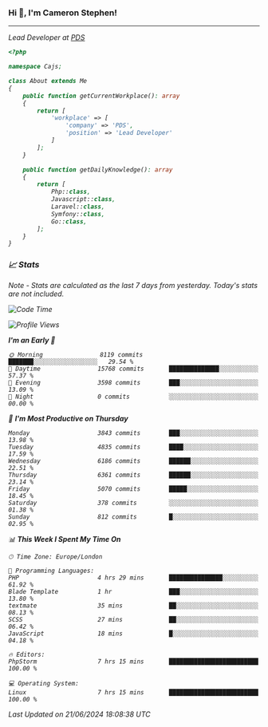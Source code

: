 ### Hi 👋, I'm Cameron Stephen!
<hr>
<p><em>Lead Developer at <a href="https://prindatasolutions.co.uk">PDS</a></p>


```php
<?php

namespace Cajs;

class About extends Me
{
    public function getCurrentWorkplace(): array
    {
        return [
            'workplace' => [
                'company' => 'PDS',
                'position' => 'Lead Developer'
            ]
        ];
    }

    public function getDailyKnowledge(): array
    {
        return [
            Php::class,
            Javascript::class,
            Laravel::class,
            Symfony::class,
            Go::class,
        ];
    }
}
```

### 📈 Stats
<p><em>Note - Stats are calculated as the last 7 days from yesterday. Today's stats are not included.</em></p>


<!--START_SECTION:waka-->
![Code Time](http://img.shields.io/badge/Code%20Time-3%2C849%20hrs%2033%20mins-blue)

![Profile Views](http://img.shields.io/badge/Profile%20Views-0-blue)

**I'm an Early 🐤** 

```text
🌞 Morning                8119 commits        ███████░░░░░░░░░░░░░░░░░░   29.54 % 
🌆 Daytime                15768 commits       ██████████████░░░░░░░░░░░   57.37 % 
🌃 Evening                3598 commits        ███░░░░░░░░░░░░░░░░░░░░░░   13.09 % 
🌙 Night                  0 commits           ░░░░░░░░░░░░░░░░░░░░░░░░░   00.00 % 
```
📅 **I'm Most Productive on Thursday** 

```text
Monday                   3843 commits        ███░░░░░░░░░░░░░░░░░░░░░░   13.98 % 
Tuesday                  4835 commits        ████░░░░░░░░░░░░░░░░░░░░░   17.59 % 
Wednesday                6186 commits        ██████░░░░░░░░░░░░░░░░░░░   22.51 % 
Thursday                 6361 commits        ██████░░░░░░░░░░░░░░░░░░░   23.14 % 
Friday                   5070 commits        █████░░░░░░░░░░░░░░░░░░░░   18.45 % 
Saturday                 378 commits         ░░░░░░░░░░░░░░░░░░░░░░░░░   01.38 % 
Sunday                   812 commits         █░░░░░░░░░░░░░░░░░░░░░░░░   02.95 % 
```


📊 **This Week I Spent My Time On** 

```text
🕑︎ Time Zone: Europe/London

💬 Programming Languages: 
PHP                      4 hrs 29 mins       ███████████████░░░░░░░░░░   61.92 % 
Blade Template           1 hr                ███░░░░░░░░░░░░░░░░░░░░░░   13.80 % 
textmate                 35 mins             ██░░░░░░░░░░░░░░░░░░░░░░░   08.13 % 
SCSS                     27 mins             ██░░░░░░░░░░░░░░░░░░░░░░░   06.42 % 
JavaScript               18 mins             █░░░░░░░░░░░░░░░░░░░░░░░░   04.18 % 

🔥 Editors: 
PhpStorm                 7 hrs 15 mins       █████████████████████████   100.00 % 

💻 Operating System: 
Linux                    7 hrs 15 mins       █████████████████████████   100.00 % 
```


 Last Updated on 21/06/2024 18:08:38 UTC
<!--END_SECTION:waka-->

